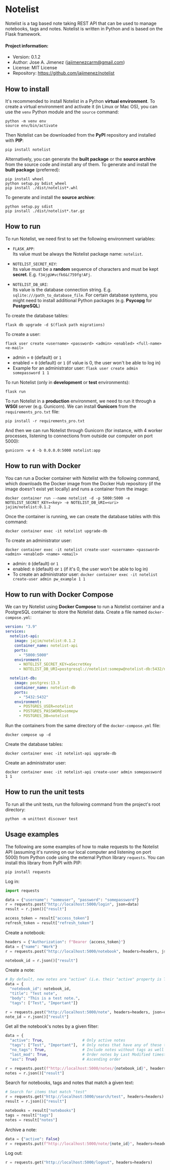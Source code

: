 # Notelist
Notelist is a tag based note taking REST API that can be used to manage
notebooks, tags and notes. Notelist is written in Python and is based on the
Flask framework.

#### Project information:
- Version: 0.1.2
- Author: Jose A. Jimenez (jajimenezcarm@gmail.com)
- License: MIT License
- Repository: https://github.com/jajimenez/notelist

## How to install

It's recommended to install Notelist in a Python **virtual environment**. To
create a virtual environment and activate it (in Linux or Mac OS), you can use
the `venv` Python module and the `source` command:

```
python -m venv env
source env/bin/activate
```

Then Notelist can be downloaded from the **PyPI** repository and installed with
**PIP**:

```
pip install notelist
```

Alternatively, you can generate the **built package** or the **source archive**
from the source code and install any of them. To generate and install the
**built package** (preferred):

```
pip install wheel
python setup.py bdist_wheel
pip install ./dist/notelist*.whl
```

To generate and install the **source archive**:

```
python setup.py sdist
pip install ./dist/notelist*.tar.gz
```

## How to run

To run Notelist, we need first to set the following environment variables:

- `FLASK_APP`:<br>
Its value must be always the Notelist package name: `notelist`.

- `NOTELIST_SECRET_KEY`:<br>
Its value must be a **random** sequence of characters
and must be kept **secret**. E.g. `f34jgU#vcfk6&(759fg!AFj`.

- `NOTELIST_DB_URI`:<br>
Its value is the database connection string. E.g.
`sqlite:///path_to_database_file`. For certain database systems, you might need
to install additional Python packages (e.g. **Psycopg** for **PostgreSQL**)

To create the database tables:

```
flask db upgrade -d $(flask path migrations)
```

To create a user:

```
flask user create <username> <password> <admin> <enabled> <full-name> <e-mail> 
```

- admin = `0` (default) or `1`
- enabled = `0` (default) or `1` (if value is 0, the user won't be able to log in)
- Example for an administrator user: `flask user create admin somepassword 1 1`

To run Notelist (only in **development** or **test** environments):

```
flask run
```

To run Notelist in a **production** environment, we need to run it through a
**WSGI** server (e.g. Gunicorn). We can install **Gunicorn** from the
`requirements_pro.txt` file:

```
pip install -r requirements_pro.txt
```

And then we can run Notelist through Gunicorn (for instance, with 4 worker
processes, listening to connections from outside our computer on port 5000):

```
gunicorn -w 4 -b 0.0.0.0:5000 notelist:app
```

## How to run with Docker

You can run a Docker container with Notelist with the following command, which
downloads the Docker image from the Docker Hub repository (if the image doesn't
exist yet locally) and runs a container from the image:

```
docker container run --name notelist -d -p 5000:5000 -e NOTELIST_SECRET_KEY=<key> -e NOTELIST_DB_URI=<uri> jajim/notelist:0.1.2
```

Once the container is running, we can create the database tables with this
command:

```
docker container exec -it notelist upgrade-db
```

To create an administrator user:

```
docker container exec -it notelist create-user <username> <password> <admin> <enabled> <name> <email>
```

- admin: `0` (default) or `1`
- enabled: `0` (default) or `1` (if it's 0, the user won't be able to log in)
- To create an administrator user: `docker container exec -it notelist
create-user admin pw_example 1 1`

## How to run with Docker Compose

We can try Notelist using **Docker Compose** to run a Notelist container and a
PostgreSQL container to store the Notelist data. Create a file named
`docker-compose.yml`:

```yaml
version: "3.9"
services:
  notelist-api:
    image: jajim/notelist:0.1.2
    container_name: notelist-api
    ports:
      - "5000:5000"
    environment:
      - NOTELIST_SECRET_KEY=aSecretKey
      - NOTELIST_DB_URI=postgresql://notelist:somepw@notelist-db:5432/notelist

  notelist-db:
    image: postgres:13.3
    container_name: notelist-db
    ports:
      - "5432:5432"
    environment:
      - POSTGRES_USER=notelist
      - POSTGRES_PASSWORD=somepw
      - POSTGRES_DB=notelist
```

Run the containers from the same directory of the `docker-compose.yml` file:

```
docker compose up -d
```

Create the database tables:

```
docker container exec -it notelist-api upgrade-db
```

Create an administrator user:

```
docker container exec -it notelist-api create-user admin somepassword 1 1
```

## How to run the unit tests

To run all the unit tests, run the following command from the project's root
directory:

```
python -m unittest discover test
```

## Usage examples

The following are some examples of how to make requests to the Notelist API
(assuming it's running on our local computer and listening on port 5000) from
Python code using the external Python library `requests`. You can install this
library from PyPI with PIP:

```
pip install requests
```

Log in:

```python
import requests

data = {"username": "someuser", "password": "somepassword"}
r = requests.post("http://localhost:5000/login", json=data)
result = r.json()["result"]

access_token = result["access_token"]
refresh_token = result["refresh_token"]
```

Create a notebook:

```python
headers = {"Authorization": f"Bearer {access_token}"}
data = {"name": "Work"}
r = requests.post("http://localhost:5000/notebook", headers=headers, json=data)

notebook_id = r.json()["result"]
```

Create a note:

```python
# By default, new notes are "active" (i.e. their "active" property is True).
data = {
  "notebook_id": notebook_id,
  "title": "Test note",
  "body": "This is a test note.",
  "tags": ["Test", "Important"]}

r = requests.post("http://localhost:5000/note", headers=headers, json=data)
note_id = r.json()["result"]
```

Get all the notebook's notes by a given filter:

```python
data = {
  "active": True,                 # Only active notes
  "tags": ["Test", "Important"],  # Only notes that have any of these tags
  "no_tags": True,                # Include notes without tags as well
  "last_mod": True,               # Order notes by Last Modified timestamp
  "asc": True}                    # Ascending order

r = requests.post(f"http://localhost:5000/notes/{notebook_id}", headers=headers, json=data)
notes = r.json()["result"]
```

Search for notebooks, tags and notes that match a given text:

```python
# Search for items that match "test"
r = requests.get("http://localhost:5000/search/test", headers=headers)
result = r.json()["result"]

notebooks = result["notebooks"]
tags = result["tags"]
notes = result["notes"]
```

Archive a note:

```python
data = {"active": False}
r = requests.put(f"http://localhost:5000/note/{note_id}", headers=headers, json=data)
```

Log out:

```python
r = requests.get("http://localhost:5000/logout", headers=headers)
```
